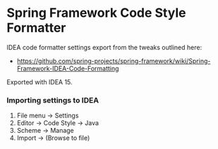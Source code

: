 # Spring Framework Code Style Formatter

IDEA code formatter settings export from the tweaks outlined here:
- https://github.com/spring-projects/spring-framework/wiki/Spring-Framework-IDEA-Code-Formatting

Exported with IDEA 15.

### Importing settings to IDEA
1. File menu -> Settings
2. Editor -> Code Style -> Java
3. Scheme -> Manage
4. Import -> (Browse to file)
